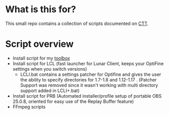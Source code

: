 # What is this for?
This small repo contains a collection of scripts documented on [CTT](https://dsc.gg/CTT). 
# Script overview
- Install script for my [toolbox](https://github.com/couleurm/couleurstoolbox)
- Install script for LCL (fast launcher for Lunar Client, keeps your OptiFine settings when you switch versions)
  * LCLI.bat contains a settings patcher for Optifine and gives the user the ability to specify directories for 1.7-1.8 and 1.12-1.17  .
  (Patcher Support was removed since it wasn't working with multi directory support added in LCLI+.bat)
- Install script for PRB (Automated installer/profile setup of portable OBS 25.0.8, oriented for easy use of the Replay Buffer feature)
- FFmpeg scripts
